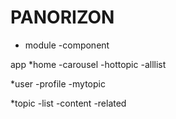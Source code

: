 # PANORIZON 

* module    -component

app
*home
	-carousel
	-hottopic
	-alllist

*user
	-profile
	-mytopic

*topic
	-list
	-content
	-related
